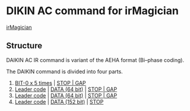 # DIKIN AC command for irMagician

[irMagician](http://www.omiya-giken.com/?page_id=837&lang=en)

## Structure
DAIKIN AC IR command is variant of the AEHA format (Bi–phase coding).

The DAIKIN command is divided into four parts.

1. [BIT-0 x 5 times](https://github.com/nxhack/irMagician/blob/master/ac-on.json#L6-L10) | [STOP | GAP](https://github.com/nxhack/irMagician/blob/master/ac-on.json#L11)
2. [Leader code](https://github.com/nxhack/irMagician/blob/master/ac-on.json#L12) | [DATA (64 bit)](https://github.com/nxhack/irMagician/blob/master/ac-on.json#L13-L76) | [STOP | GAP](https://github.com/nxhack/irMagician/blob/master/ac-on.json#L77)
3. [Leader code](https://github.com/nxhack/irMagician/blob/master/ac-on.json#L78) | [DATA (64 bit)](https://github.com/nxhack/irMagician/blob/master/ac-on.json#L79-L142) | [STOP | GAP](https://github.com/nxhack/irMagician/blob/master/ac-on.json#L143)
4. [Leader code](https://github.com/nxhack/irMagician/blob/master/ac-on.json#L144) | [DATA (152 bit)](https://github.com/nxhack/irMagician/blob/master/ac-on.json#L145-L296) | [STOP](https://github.com/nxhack/irMagician/blob/master/ac-on.json#L297)
